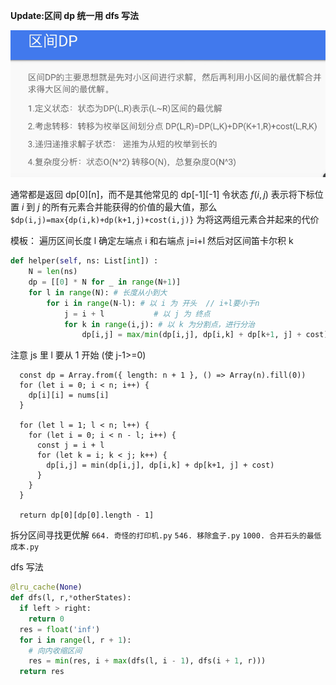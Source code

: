 **Update:区间 dp 统一用 dfs 写法**

<!-- 这类题目一般1 <= s.length <= 100 -->
<!-- 时间复杂度O(n^3) -->

![图 5](../../../images/a0f5c67d2e12b1e578727d1eefac0034b25b24c81e010d709876c132716daf69.png)

通常都是返回 dp[0][n]，而不是其他常见的 dp[-1][-1]
令状态 $f(i,j)$ 表示将下标位置 $i$ 到 $j$ 的所有元素合并能获得的价值的最大值，那么 `$dp(i,j)=max{dp(i,k)+dp(k+1,j)+cost(i,j)}` 为将这两组元素合并起来的代价

模板：
遍历区间长度 l
确定左端点 i 和右端点 j=i+l
然后对区间笛卡尔积 k

```Python
def helper(self, ns: List[int]) :
    N = len(ns)
    dp = [[0] * N for _ in range(N+1)]
    for l in range(N): # 长度从小到大
        for i in range(N-l): # 以 i 为 开头  // i+l要小于n
            j = i + l           # 以 j 为 终点
            for k in range(i,j): # 以 k 为分割点，进行分治
                dp[i,j] = max/min(dp[i,j], dp[i,k] + dp[k+1, j] + cost)
```

注意 js 里 l 要从 1 开始 (使 j-1>=0)

```JS
  const dp = Array.from({ length: n + 1 }, () => Array(n).fill(0))
  for (let i = 0; i < n; i++) {
    dp[i][i] = nums[i]
  }

  for (let l = 1; l < n; l++) {
    for (let i = 0; i < n - l; i++) {
      const j = i + l
      for (let k = i; k < j; k++) {
        dp[i,j] = min(dp[i,j], dp[i,k] + dp[k+1, j] + cost)
      }
    }
  }

  return dp[0][dp[0].length - 1]
```

拆分区间寻找更优解
`664. 奇怪的打印机.py`
`546. 移除盒子.py`
`1000. 合并石头的最低成本.py `

dfs 写法

```Python
@lru_cache(None)
def dfs(l, r,*otherStates):
  if left > right:
    return 0
  res = float('inf')
  for i in range(l, r + 1):
    # 向内收缩区间
    res = min(res, i + max(dfs(l, i - 1), dfs(i + 1, r)))
  return res
```
